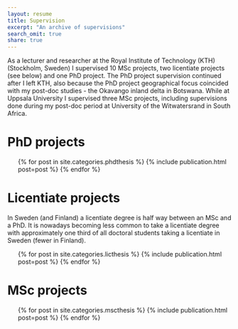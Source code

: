 ```yaml
---
layout: resume
title: Supervision
excerpt: "An archive of supervisions"
search_omit: true
share: true
---
```


As a lecturer and researcher at the Royal Institute of Technology (KTH) (Stockholm, Sweden) I supervised 10 MSc projects, two licentiate projects (see below) and one PhD project. The PhD project supervision continued after I left KTH, also because the PhD project geographical focus coincided with my post-doc studies - the Okavango inland delta in Botswana. While at Uppsala University I supervised three MSc projects, including supervisions done during my post-doc period at University of the Witwatersrand in South Africa.

<h1 class='foot-description'>PhD projects</h1>

<ul class="post-list">
{% for post in site.categories.phdthesis %}
    {% include publication.html post=post %}
{% endfor %}  
</ul>
<h1 class='foot-description'></h1>
<h1 class='foot-description'>Licentiate projects</h1>

In Sweden (and Finland) a licentiate degree is half way between an MSc and a PhD. It is nowadays becoming less common to take a licentiate degree with approximately one third of all doctoral students taking a licentiate in Sweden (fewer in Finland).

<ul class="post-list">
{% for post in site.categories.licthesis %}
    {% include publication.html post=post %}
{% endfor %}  
</ul>
<h1 class='foot-description'></h1>
<h1 class='foot-description'>MSc projects</h1>

<ul class="post-list">
{% for post in site.categories.mscthesis %}
    {% include publication.html post=post %}
{% endfor %}  
</ul>
